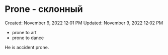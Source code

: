 # Prone - склонный

Created: November 9, 2022 12:01 PM
Updated: November 9, 2022 12:02 PM

- prone to art
- prone to dance

He is accident prone.